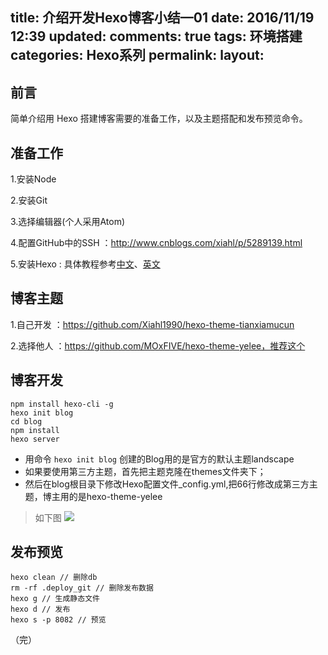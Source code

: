 title:	介绍开发Hexo博客小结—01
date:	2016/11/19 12:39
updated:
comments:	true
tags:	环境搭建
categories:	Hexo系列
permalink:
layout:
---
<style>
    .article-entry h2 {
      text-align: left;
    }
    .article-entry h2::before, .article-entry h2::after {
      content: "";
    }
</style>

<h2 id="intro">前言</h2>简单介绍用 Hexo 搭建博客需要的准备工作，以及主题搭配和发布预览命令。
<!-- more -->

[0]:https://hexo.io/zh-cn/
[1]:https://hexo.io/

## 准备工作

1.安装Node

2.安装Git

3.选择编辑器(个人采用Atom)

4.配置GitHub中的SSH ：http://www.cnblogs.com/xiahl/p/5289139.html

5.安装Hexo : 具体教程参考[中文][0]、[英文][1]

## 博客主题

1.自己开发 ：https://github.com/Xiahl1990/hexo-theme-tianxiamucun

2.选择他人 ：https://github.com/MOxFIVE/hexo-theme-yelee，推荐这个

## 博客开发
```git
npm install hexo-cli -g
hexo init blog
cd blog
npm install
hexo server
```
- 用命令 `hexo init blog` 创建的Blog用的是官方的默认主题landscape
- 如果要使用第三方主题，首先把主题克隆在themes文件夹下；
- 然后在blog根目录下修改Hexo配置文件_config.yml,把66行修改成第三方主题，博主用的是hexo-theme-yelee

> 如下图
![](/resources/modify-theme.jpg)

## 发布预览
```git
hexo clean // 删除db
rm -rf .deploy_git // 删除发布数据
hexo g // 生成静态文件
hexo d // 发布
hexo s -p 8082 // 预览
```

（完）
